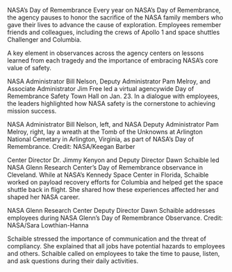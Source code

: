 NASA’s Day of Remembrance 
 Every year on NASA’s Day of Remembrance, the agency pauses to honor the sacrifice of the NASA family members who gave their lives to advance the cause of exploration. Employees remember friends and colleagues, including the crews of Apollo 1 and space shuttles Challenger and Columbia.

A key element in observances across the agency centers on lessons learned from each tragedy and the importance of embracing NASA’s core value of safety.

NASA Administrator Bill Nelson, Deputy Administrator Pam Melroy, and Associate Administrator Jim Free led a virtual agencywide Day of Remembrance Safety Town Hall on Jan. 23. In a dialogue with employees, the leaders highlighted how NASA safety is the cornerstone to achieving mission success.

NASA Administrator Bill Nelson, left, and NASA Deputy Administrator Pam Melroy, right, lay a wreath at the Tomb of the Unknowns at Arlington National Cemetary in Arlington, Virginia, as part of NASA’s Day of Remembrance. Credit: NASA/Keegan Barber

Center Director Dr. Jimmy Kenyon and Deputy Director Dawn Schaible led NASA Glenn Research Center’s Day of Remembrance observance in Cleveland. While at NASA’s Kennedy Space Center in Florida, Schaible worked on payload recovery efforts for Columbia and helped get the space shuttle back in flight. She shared how these experiences affected her and shaped her NASA career.

NASA Glenn Research Center Deputy Director Dawn Schaible addresses employees during NASA Glenn’s Day of Remembrance Observance. Credit: NASA/Sara Lowthian-Hanna

Schaible stressed the importance of communication and the threat of compliancy. She explained that all jobs have potential hazards to employees and others. Schaible called on employees to take the time to pause, listen, and ask questions during their daily activities.
